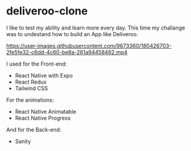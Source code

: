 # deliveroo-clone

I like to test my ability and learn more every day. This time my challange was to undestand how to build an App like Deliveroo.




https://user-images.githubusercontent.com/9673360/180426703-2fe5fe32-c6dd-4c60-be8a-261a94458462.mp4


I used for the Front-end: 

* React Native with Expo
* React Redux
* Tailwind CSS

For the animations:

* React Native Animatable
* React Native Progress

And for the Back-end:

* Sanity

